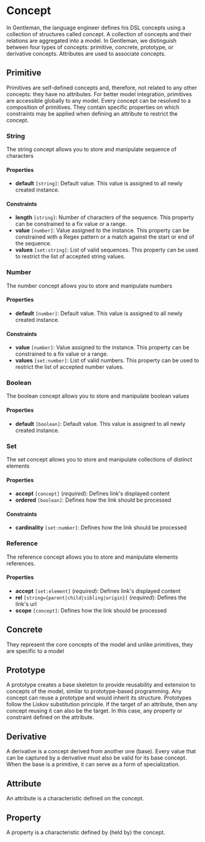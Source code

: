 # Concept

In Gentleman, the language engineer defines his DSL concepts using a collection of structures called concept.
A collection of concepts and their relations are aggregated into a model. In Gentleman, we distinguish between four types of concepts: primitive, concrete, prototype, or derivative concepts. Attributes are used to associate concepts.

## Primitive

Primitives are self-defined concepts and, therefore, not related to any other concepts: they have no attributes. For better model integration, primitives are accessible globally to any model.
Every concept can be resolved to a composition of primitives.
They contain specific properties on which constraints may be applied when
defining an attribute to restrict the concept.

### String

The string concept allows you to store and manipulate sequence of characters

#### Properties

- **default** `[string]`: Default value. This value is assigned to all newly created instance.

#### Constraints

- **length** `[string]`: Number of characters of the sequence. This property can be constrained to a fix value or a range.
- **value** `[number]`: Value assigned to the instance. This property can be constrained with a Regex pattern or a match against the start or end of the sequence.
- **values** `[set:string]`: List of valid sequences. This property can be used to restrict the list of accepted string values.

### Number

The number concept allows you to store and manipulate numbers

#### Properties

- **default** `[number]`: Default value. This value is assigned to all newly created instance.

#### Constraints

- **value** `[number]`: Value assigned to the instance. This property can be constrained to a fix value or a range.
- **values** `[set:number]`: List of valid numbers. This property can be used to restrict the list of accepted number values.

### Boolean

The boolean concept allows you to store and manipulate boolean values

#### Properties

- **default** `[boolean]`: Default value. This value is assigned to all newly created instance.

### Set

The set concept allows you to store and manipulate collections of distinct elements

#### Properties

- **accept** `[concept]` (*required*): Defines link's displayed content
- **ordered** `[boolean]`: Defines how the link should be processed

#### Constraints

- **cardinality** `[set:number]`: Defines how the link should be processed

### Reference

The reference concept allows you to store and manipulate elements references.

#### Properties

- **accept** `[set:element]` (*required*): Defines link's displayed content
- **rel** `[string={parent|child|sibling|origin}]` (*required*): Defines the link's url
- **scope** `[concept]`: Defines how the link should be processed

## Concrete

They represent the core concepts of the model and unlike primitives, they are specific to a model

## Prototype

A prototype creates a base skeleton to provide reusability and extension to concepts of the model,
similar to prototype-based programming. Any concept can reuse a prototype and would inherit its structure.
Prototypes follow the Liskov substitution principle. If the target of an attribute, then any concept
reusing it can also be the target. In this case, any property or constraint defined on the attribute.

## Derivative

A derivative is a concept derived from another one (base). Every value that can be captured by a
derivative must also be valid for its base concept. When the base is a primitive, it can serve as
a form of specialization.

## Attribute

An attribute is a characteristic defined on the concept.

## Property

A property is a characteristic defined by (held by) the concept.
